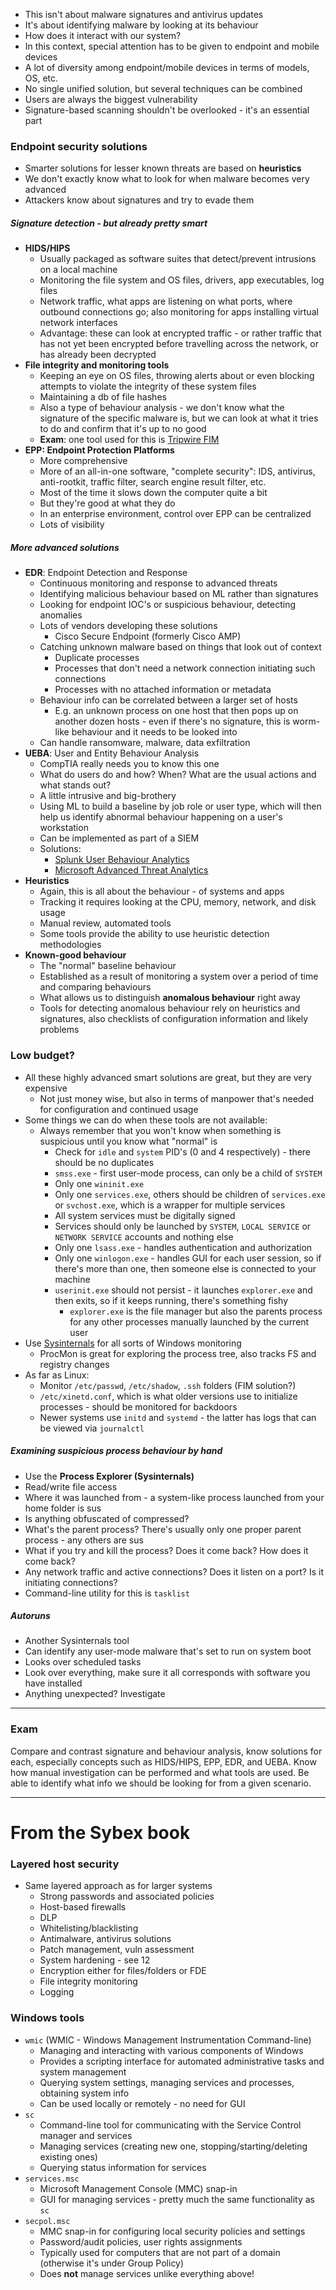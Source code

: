 - This isn't about malware signatures and antivirus updates
- It's about identifying malware by looking at its behaviour
- How does it interact with our system? 
- In this context, special attention has to be given to endpoint and mobile devices
- A lot of diversity among endpoint/mobile devices in terms of models, OS, etc.
- No single unified solution, but several techniques can be combined
- Users are always the biggest vulnerability
- Signature-based scanning shouldn't be overlooked - it's an essential part

### Endpoint security solutions

- Smarter solutions for lesser known threats are based on **heuristics**
- We don't exactly know what to look for when malware becomes very advanced
- Attackers know about signatures and try to evade them

##### Signature detection - but already pretty smart
- **HIDS/HIPS**
	- Usually packaged as software suites that detect/prevent intrusions on a local machine
	- Monitoring the file system and OS files, drivers, app executables, log files
	- Network traffic, what apps are listening on what ports, where outbound connections go; also monitoring for apps installing virtual network interfaces
	- Advantage: these can look at encrypted traffic - or rather traffic that has not yet been encrypted before travelling across the network, or has already been decrypted
- **File integrity and monitoring tools**
	- Keeping an eye on OS files, throwing alerts about or even blocking attempts to violate the integrity of these system files
	- Maintaining a db of file hashes 
	- Also a type of behaviour analysis - we don't know what the signature of the specific malware is, but we can look at what it tries to do and confirm that it's up to no good
	- **Exam**: one tool used for this is [Tripwire FIM](https://www.tripwire.com/products/tripwire-enterprise/tripwire-file-integrity-manager)
- **EPP: Endpoint Protection Platforms**
	- More comprehensive
	- More of an all-in-one software, "complete security": IDS, antivirus, anti-rootkit, traffic filter, search engine result filter, etc.
	- Most of the time it slows down the computer quite a bit
	- But they're good at what they do
	- In an enterprise environment, control over EPP can be centralized
	- Lots of visibility

##### More advanced solutions
- **EDR**: Endpoint Detection and Response
	- Continuous monitoring and response to advanced threats
	- Identifying malicious behaviour based on ML rather than signatures
	- Looking for endpoint IOC's or suspicious behaviour, detecting anomalies
	- Lots of vendors developing these solutions
		- Cisco Secure Endpoint (formerly Cisco AMP)
	- Catching unknown malware based on things that look out of context
		- Duplicate processes
		- Processes that don't need a network connection initiating such connections
		- Processes with no attached information or metadata
	- Behaviour info can be correlated between a larger set of hosts
		- E.g. an unknown process on one host that then pops up on another dozen hosts - even if there's no signature, this is worm-like behaviour and it needs to be looked into
	- Can handle ransomware, malware, data exfiltration
- **UEBA**: User and Entity Behaviour Analysis
	- CompTIA really needs you to know this one
	- What do users do and how? When? What are the usual actions and what stands out?
	- A little intrusive and big-brothery
	- Using ML to build a baseline by job role or user type, which will then help us identify abnormal behaviour happening on a user's workstation
	- Can be implemented as part of a SIEM
	- Solutions:
		- [Splunk User Behaviour Analytics](https://www.splunk.com/en_us/products/user-behavior-analytics.html?301=/en_us/software/user-behavior-analytics.html)
		- [Microsoft Advanced Threat Analytics](https://learn.microsoft.com/en-us/advanced-threat-analytics/what-is-ata)
- **Heuristics**
	- Again, this is all about the behaviour - of systems and apps
	- Tracking it requires looking at the CPU, memory, network, and disk usage
	- Manual review, automated tools
	- Some tools provide the ability to use heuristic detection methodologies
- **Known-good behaviour**
	- The "normal" baseline behaviour
	- Established as a result of monitoring a system over a period of time and comparing behaviours
	- What allows us to distinguish **anomalous behaviour** right away
	- Tools for detecting anomalous behaviour rely on heuristics and signatures, also checklists of configuration information and likely problems

### Low budget? 

- All these highly advanced smart solutions are great, but they are very expensive
	- Not just money wise, but also in terms of manpower that's needed for configuration and continued usage
- Some things we can do when these tools are not available:
	- Always remember that you won't know when something is suspicious until you know what "normal" is
		- Check for `idle` and `system` PID's (0 and 4 respectively) - there should be no duplicates
		- `smss.exe` - first user-mode process, can only be a child of `SYSTEM`
		- Only one `wininit.exe`
		- Only one `services.exe`, others should be children of `services.exe` or `svchost.exe`, which is a wrapper for multiple services
		- All system services must be digitally signed
		- Services should only be launched by `SYSTEM`, `LOCAL SERVICE` or `NETWORK SERVICE` accounts and nothing else
		- Only one `lsass.exe` - handles authentication and authorization
		- Only one `winlogon.exe` - handles GUI for each user session, so if there's more than one, then someone else is connected to your machine
		- `userinit.exe` should not persist - it launches `explorer.exe` and then exits, so if it keeps running, there's something fishy
			- `explorer.exe` is the file manager but also the parents process for any other processes manually launched by the current user
- Use [Sysinternals](https://learn.microsoft.com/en-us/sysinternals/) for all sorts of Windows monitoring
	- ProcMon is great for exploring the process tree, also tracks FS and registry changes
- As far as Linux:
	- Monitor `/etc/passwd`, `/etc/shadow`, `.ssh` folders (FIM solution?)
	- `/etc/xinetd.conf`, which is what older versions use to initialize processes - should be monitored for backdoors
	- Newer systems use `initd` and `systemd` - the latter has logs that can be viewed via `journalctl`

##### Examining suspicious process behaviour by hand
- Use the **Process Explorer (Sysinternals)**
- Read/write file access
- Where it was launched from - a system-like process launched from your home folder is sus
- Is anything obfuscated of compressed? 
- What's the parent process? There's usually only one proper parent process - any others are sus
- What if you try and kill the process? Does it come back? How does it come back?
- Any network traffic and active connections? Does it listen on a port? Is it initiating connections?
- Command-line utility for this is `tasklist`

##### Autoruns
- Another Sysinternals tool
- Can identify any user-mode malware that's set to run on system boot 
- Looks over scheduled tasks
- Look over everything, make sure it all corresponds with software you have installed
- Anything unexpected? Investigate

---

### Exam

Compare and contrast signature and behaviour analysis, know solutions for each, especially concepts such as HIDS/HIPS, EPP, EDR, and UEBA. Know how manual investigation can be performed and what tools are used. Be able to identify what info we should be looking for from a given scenario.

---

# From the Sybex book

### Layered host security

- Same layered approach as for larger systems
	- Strong passwords and associated policies
	- Host-based firewalls
	- DLP
	- Whitelisting/blacklisting
	- Antimalware, antivirus solutions
	- Patch management, vuln assessment
	- System hardening - see 12
	- Encryption either for files/folders or FDE
	- File integrity monitoring
	- Logging

### Windows tools

- `wmic` (WMIC - Windows Management Instrumentation Command-line)
	- Managing and interacting with various components of Windows
	- Provides a scripting interface for automated administrative tasks and system management
	- Querying system settings, managing services and processes, obtaining system info
	- Can be used locally or remotely - no need for GUI
- `sc`
	- Command-line tool for communicating with the Service Control manager and services
	- Managing services (creating new one, stopping/starting/deleting existing ones)
	- Querying status information for services
- `services.msc`
	- Microsoft Management Console (MMC) snap-in
	- GUI for managing services - pretty much the same functionality as `sc`
- `secpol.msc`
	- MMC snap-in for configuring local security policies and settings
	- Password/audit policies, user rights assignments
	- Typically used for computers that are not part of a domain (otherwise it's under Group Policy)
	- Does **not** manage services unlike everything above!